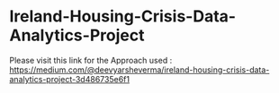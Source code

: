 # Ireland-Housing-Crisis-Data-Analytics-Project

Please visit this link for the Approach used :
https://medium.com/@deevyarsheverma/ireland-housing-crisis-data-analytics-project-3d486735e6f1
